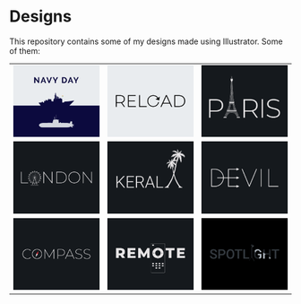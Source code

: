 # Designs
This repository contains some of my designs made using Illustrator.
Some of them:
<table>
    <tr>
      <td><img src="2020-12/png/04.12.2020.png"></td>
      <td><img src="2020-11/png/25.11.2020.png"></td>
      <td><img src="2020-12/png/18.12.2020.png"></td>
    </tr>
    <tr>
      <td><img src="2020-12/png/16.12.2020.png"></td>
      <td><img src="2020-12/png/25.12.2020.png"></td>
      <td><img src="2020-12/png/10.12.2020.png"></td>
    </tr>
    <tr>
      <td><img src="2020-12/png/12.12.2020.png"></td>
      <td><img src="2020-12/png/08.12.2020.png"></td>
      <td><img src="2020-11/png/21.11.2020.png"></td>
    </tr>
</table>
